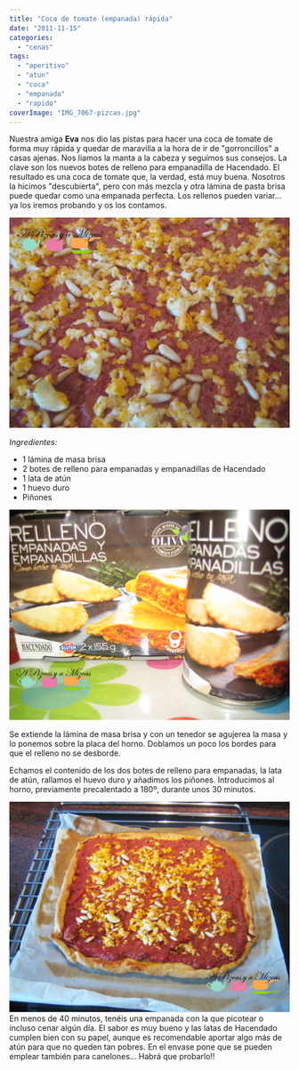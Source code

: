 ```yaml
---
title: "Coca de tomate (empanada) rápida"
date: "2011-11-15"
categories: 
  - "cenas"
tags: 
  - "aperitivo"
  - "atun"
  - "coca"
  - "empanada"
  - "rapido"
coverImage: "IMG_7067-pizcas.jpg"
---
```


Nuestra amiga **Eva** nos dio las pistas para hacer una coca de tomate de forma muy rápida y quedar de maravilla a la hora de ir de "gorroncillos" a casas ajenas. Nos liamos la manta a la cabeza y seguimos sus consejos. La clave son los nuevos botes de relleno para empanadilla de Hacendado. El resultado es una coca de tomate que, la verdad, está muy buena. Nosotros la hicimos "descubierta", pero con más mezcla y otra lámina de pasta brisa puede quedar como una empanada perfecta. Los rellenos pueden variar... ya los iremos probando y os los contamos.

![Nuestra coca](images/IMG_7067-pizcas.jpg "IMG_7067 pizcas")

_Ingredientes:_

- 1 lámina de masa brisa
- 2 botes de relleno para empanadas y empanadillas de Hacendado
- 1 lata de atún
- 1 huevo duro
- Piñones

![](images/IMG_7070-pizcas.jpg "IMG_7070 pizcas")

Se extiende la lámina de masa brisa y con un tenedor se agujerea la masa y lo ponemos sobre la placa del horno. Doblamos un poco los bordes para que el relleno no se desborde.

Echamos el contenido de los dos botes de relleno para empanadas, la lata de atún, rallamos el huevo duro y añadimos los piñones. Introducimos al horno, previamente precalentado a 180º, durante unos 30 minutos.

![](images/IMG_7065-pizcas.jpg "IMG_7065 pizcas")En menos de 40 minutos, tenéis una empanada con la que picotear o incluso cenar algún día. El sabor es muy bueno y las latas de Hacendado cumplen bien con su papel, aunque es recomendable aportar algo más de atún para que no queden tan pobres. En el envase pone que se pueden emplear también para canelones... Habrá que probarlo!!
